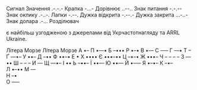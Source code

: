 Сигнал	Значення
.-.-.-	Крапка
-...-	Дорівнює
..--..	Знак питання
-.-.--	Знак оклику
.-..-.	Лапки
-.--.	Дужка відкрита
-.--.-	Дужка закрита
...-..-	Знак долара
.-...	Розділювач

є найбільш узгодженою з джерелами від Укрчастотнагляду та ARRL Ukraine.

Літера	Морзе		Літера	Морзе
А	•–		П	•––•
Б	–•••	Р	•–•
В	•––		С	–––
Г	––•		Т	–
Ґ	––•–	У	••–
Д	–••		Ф	••–•
Е	•		Х	••••
Є	•••–••	Ц	–•–•
Ж	•••–	Ч	– – – –
З	––••	Ш	– – –
И	––		Щ	––•–
І	••		Ь	–••–
Ї	••––	Ю	••––
Й	•–––	Я	•–•–
К	–•–			
Л	•–••
М	––		
Н	–•		
О	–––